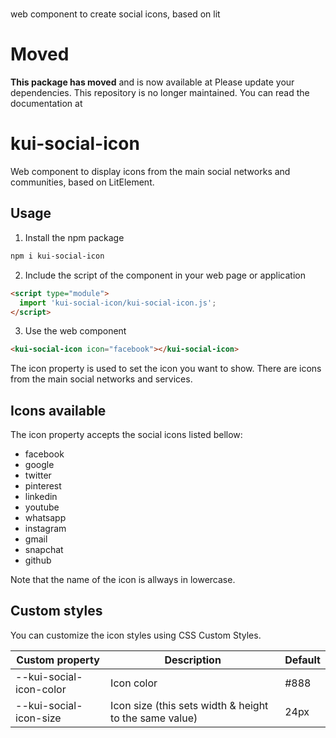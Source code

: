 # <kui-social-icon>

web component to create social icons, based on lit

# Moved

**This package has moved** and is now available at Please update your dependencies. This repository is no longer maintained. You can read the documentation at 

# kui-social-icon

Web component to display icons from the main social networks and communities, based on LitElement.

## Usage

1) Install the npm package

```bash
npm i kui-social-icon
```

2) Include the script of the component in your web page or application

```html
<script type="module">
  import 'kui-social-icon/kui-social-icon.js';
</script>
```

3) Use the web component

```html
<kui-social-icon icon="facebook"></kui-social-icon>
```

The icon property is used to set the icon you want to show. There are icons from the main social networks and services. 

## Icons available

The icon property accepts the social icons listed bellow:

- facebook
- google
- twitter
- pinterest
- linkedin
- youtube
- whatsapp
- instagram
- gmail
- snapchat
- github

Note that the name of the icon is allways in lowercase.

## Custom styles

You can customize the icon styles using CSS Custom Styles.

Custom property | Description | Default
----------------|-------------|---------
--kui-social-icon-color | Icon color | #888
--kui-social-icon-size | Icon size (this sets width & height to the same value) | 24px